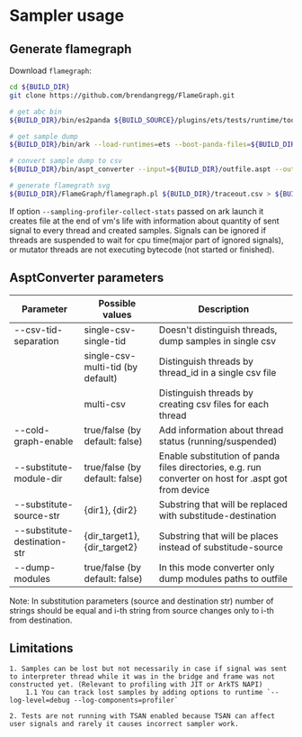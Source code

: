 # Sampler usage

## Generate flamegraph

Download `flamegraph`:

```bash
cd ${BUILD_DIR}
git clone https://github.com/brendangregg/FlameGraph.git
```

```bash
# get abc bin
${BUILD_DIR}/bin/es2panda ${BUILD_SOURCE}/plugins/ets/tests/runtime/tooling/sampler/SamplerTest.sts ${BUILD_DIR}/sampling_app.abc

# get sample dump
${BUILD_DIR}/bin/ark --load-runtimes=ets --boot-panda-files=${BUILD_DIR}/plugins/ets/etsstdlib.abc --sampling-profiler-enable --sampling-profiler-interval=200 --sampling-profiler-output-file=${BUILD_DIR}/outfile.aspt ${BUILD_DIR}/sampling_app.abc ETSGLOBAL::main

# convert sample dump to csv
${BUILD_DIR}/bin/aspt_converter --input=${BUILD_DIR}/outfile.aspt --output=${BUILD_DIR}/traceout.csv

# generate flamegrath svg
${BUILD_DIR}/FlameGraph/flamegraph.pl ${BUILD_DIR}/traceout.csv > ${BUILD_DIR}/out.svg
```

If option `--sampling-profiler-collect-stats` passed on ark launch it creates file at the end of vm's life with information about quantity of sent signal to every thread and created samples.
    Signals can be ignored if threads are suspended to wait for cpu time(major part of ignored signals), or mutator threads are not executing bytecode (not started or finished).

## AsptConverter parameters

|           Parameter             |          Possible values          |                        Description                          |
| ------------------------------- | -------------------------------   | ----------------------------------------------------------- |
| --csv-tid-separation            | single-csv-single-tid             | Doesn't distinguish threads, dump samples in single csv     |
|                                 | single-csv-multi-tid (by default) | Distinguish threads by thread_id in a single csv file       |
|                                 | multi-csv                         | Distinguish threads by creating csv files for each thread   |
| --cold-graph-enable             | true/false (by default: false)    | Add information about thread status (running/suspended)     |
| --substitute-module-dir         | true/false (by default: false)    | Enable substitution of panda files directories, e.g. run converter on host for .aspt got from device |
| --substitute-source-str         | {dir1}, {dir2}                    | Substring that will be replaced with substitude-destination |
| --substitute-destination-str    | {dir_target1}, {dir_target2}      | Substring that will be places instead of substitude-source  |
| --dump-modules                  | true/false (by default: false)    | In this mode converter only dump modules paths to outfile   |

Note: In substitution parameters (source and destination str) number of strings should be equal and i-th string from source changes only to i-th from destination.

## Limitations
    1. Samples can be lost but not necessarily in case if signal was sent to interpreter thread while it was in the bridge and frame was not constructed yet. (Relevant to profiling with JIT or ArkTS NAPI)
        1.1 You can track lost samples by adding options to runtime `--log-level=debug --log-components=profiler`

    2. Tests are not running with TSAN enabled because TSAN can affect user signals and rarely it causes incorrect sampler work.
